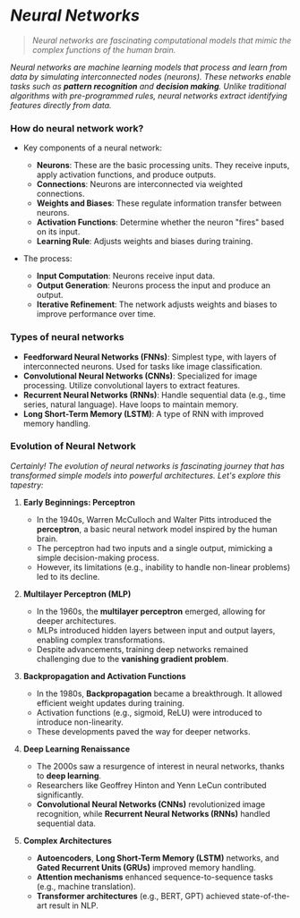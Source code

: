 # _Neural Networks_

> _Neural networks are fascinating computational models that mimic the complex functions of the human brain._

_Neural networks are machine learning models that process and learn from data by simulating interconnected nodes (neurons). These networks enable tasks such as **pattern recognition** and **decision making**. Unlike traditional algorithms with pre-programmed rules, neural networks extract identifying features directly from data._

### How do neural network work?
- Key components of a neural network:
    - **Neurons**: These are the basic processing units. They receive inputs, apply activation functions, and produce outputs.
    - **Connections**: Neurons are interconnected via weighted connections.
    - **Weights and Biases**: These regulate information transfer between neurons.
    - **Activation Functions**: Determine whether the neuron "fires" based on its input.
    - **Learning Rule**: Adjusts weights and biases during training.
 
- The process:
    - **Input Computation**: Neurons receive input data.
    - **Output Generation**: Neurons process the input and produce an output.
    - **Iterative Refinement**: The network adjusts weights and biases to improve performance over time.
 
### Types of neural networks
- **Feedforward Neural Networks (FNNs)**: Simplest type, with layers of interconnected neurons. Used for tasks like image classification.
- **Convolutional Neural Networks (CNNs)**: Specialized for image processing. Utilize convolutional layers to extract features.
- **Recurrent Neural Networks (RNNs)**: Handle sequential data (e.g., time series, natural language). Have loops to maintain memory.
- **Long Short-Term Memory (LSTM)**: A type of RNN with improved memory handling.

### Evolution of Neural Network
_Certainly! The evolution of neural networks is fascinating journey that has transformed simple models into powerful architectures. Let's explore this tapestry:_
1. **Early Beginnings: Perceptron**
    - In the 1940s, Warren McCulloch and Walter Pitts introduced the **perceptron**, a basic neural network model inspired by the human brain.
    - The perceptron had two inputs and a single output, mimicking a simple decision-making process.
    - However, its limitations (e.g., inability to handle non-linear problems) led to its decline.
  
2. **Multilayer Perceptron (MLP)**
    - In the 1960s, the **multilayer perceptron** emerged, allowing for deeper architectures.
    - MLPs introduced hidden layers between input and output layers, enabling complex transformations.
    - Despite advancements, training deep networks remained challenging due to the **vanishing gradient problem**.
  
3. **Backpropagation and Activation Functions**
    - In the 1980s, **Backpropagation** became a breakthrough. It allowed efficient weight updates during training.
    - Activation functions (e.g., sigmoid, ReLU) were introduced to introduce non-linearity.
    - These developments paved the way for deeper networks.
  
4. **Deep Learning Renaissance**
    - The 2000s saw a resurgence of interest in neural networks, thanks to **deep learning**.
    - Researchers like Geoffrey Hinton and Yenn LeCun contributed significantly.
    - **Convolutional Neural Networks (CNNs)** revolutionized image recognition, while **Recurrent Neural Networks (RNNs)** handled sequential data.
  
5. **Complex Architectures**
    - **Autoencoders**, **Long Short-Term Memory (LSTM)** networks, and **Gated Recurrent Units (GRUs)** improved memory handling.
    - **Attention mechanisms** enhanced sequence-to-sequence tasks (e.g., machine translation).
    - **Transformer architectures** (e.g., BERT, GPT) achieved state-of-the-art result in NLP.
